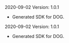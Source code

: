 2020-09-02 Version: 1.0.1
- Generated SDK for DOG.

2020-09-02 Version: 1.0.1
- Generated SDK for DOG.

